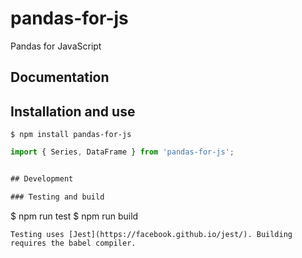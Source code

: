 # pandas-for-js
Pandas for JavaScript

## Documentation


## Installation and use
```
$ npm install pandas-for-js
```

```js
import { Series, DataFrame } from 'pandas-for-js';
```


```js

## Development

### Testing and build
```
$ npm run test
$ npm run build
```
Testing uses [Jest](https://facebook.github.io/jest/). Building requires the babel compiler.
